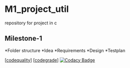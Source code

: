# M1_project_util
repository for project in c
## Milestone-1
*Folder structure
*Idea
*Requirements
*Design
*Testplan

[[codequality](https://api.codiga.io/project/31184/score/svg)]
[[codegrade](https://api.codiga.io/project/31184/status/svg)]
[![Codacy Badge](https://app.codacy.com/project/badge/Grade/68148aa6008941b5ac95037d3da46c42)](https://www.codacy.com/gh/sneham10/M1_calender_util/dashboard?utm_source=github.com&amp;utm_medium=referral&amp;utm_content=sneham10/M1_calender_util&amp;utm_campaign=Badge_Grade)
